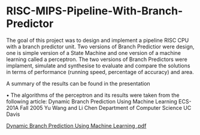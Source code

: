 # RISC-MIPS-Pipeline-With-Branch-Predictor

The goal of this project was to design and implement a pipeline RISC CPU with a branch predictor unit.
Two versions of Branch Predictior were design, one is simple version of a State Machine and one version of a machine learning called a perceptron.
The two versions of Branch Predictors were implament, simulate and  synthesise to evaluate and compare the solutions in
terms of performance (running speed, percentage of accuracy) and area.

A summary of the results can be found in the presentation

• The algorithms of the perceptron and its results were taken from the following article:
Dynamic Branch Prediction Using Machine Learning ECS-201A Fall 2005 Yu Wang and Li Chen Department of Computer Science UC Davis

[Dynamic Branch Prediction Using Machine Learning .pdf](https://github.com/Aharon44/RISC-MIPS-Pipeline-With-Branch-Predictor/files/10478272/Dynamic.Branch.Prediction.Using.Machine.Learning.pdf)

